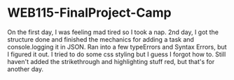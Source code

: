 # WEB115-FinalProject-Camp

On the first day, I was feeling mad tired so I took a nap. 2nd day, I got the structure done and finished the mechanics for adding a task and console.logging it in JSON. Ran into a few typeErrors and Syntax Errors, but I figured it out. I tried to do some css styling but I guess I forgot how to. Still haven't added the strikethrough and highlighting stuff red, but that's for another day. 